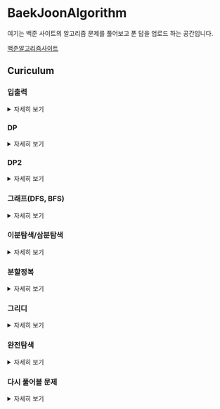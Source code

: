 # BaekJoonAlgorithm

여기는 백준 사이트의 알고리즘 문제를 풀어보고 푼 답을 업로드 하는 공간입니다.


[백준알고리즘사이트](https://www.acmicpc.net/)

## Curiculum

### 입출력
<details>
    <summary>자세히 보기</summary>

| *백준*   | *문제번호(사이트)*| *문제*              |
|:--:|:------:|:-----------------------:| 
|  1 |  [1000](https://www.acmicpc.net/problem/1000) |           [A+B](https://github\.com/NaMooJoon/BeakJoonAlgorithm/tree/main/Problems/InputOutput/prob1000.c)           |
|  2 |  [1924](https://www.acmicpc.net/problem/1924) |          [2007년](https://github\.com/NaMooJoon/BeakJoonAlgorithm/tree/main/Problems/InputOutput/prob1924.c)         |
|  3 |  [2438](https://www.acmicpc.net/problem/2438) |         [별찍기-1](https://github\.com/NaMooJoon/BeakJoonAlgorithm/tree/main/Problems/InputOutput/prob2438.c)        |
|  4 |  [2439](https://www.acmicpc.net/problem/2439) |         [별찍기-2](https://github\.com/NaMooJoon/BeakJoonAlgorithm/tree/main/Problems/InputOutput/prob2439.c)       |
|  5 |  [2440](https://www.acmicpc.net/problem/2440) |         [별찍기-3](https://github\.com/NaMooJoon/BeakJoonAlgorithm/tree/main/Problems/InputOutput/prob2440.c)        |
|  6 |  [2441](https://www.acmicpc.net/problem/2441) |         [별찍기-4](https://github\.com/NaMooJoon/BeakJoonAlgorithm/tree/main/Problems/InputOutput/prob2441.c)        |
|  7 |  [2442](https://www.acmicpc.net/problem/2442) |         [별찍기-5](https://github\.com/NaMooJoon/BeakJoonAlgorithm/tree/main/Problems/InputOutput/prob2442.c)        |
|  8 |  [2445](https://www.acmicpc.net/problem/2445)|         [별찍기-8](https://github\.com/NaMooJoon/BeakJoonAlgorithm/tree/main/Problems/InputOutput/prob2445.c)        |
|  9 |  [2446](https://www.acmicpc.net/problem/2446) |         [별찍기-9](https://github\.com/NaMooJoon/BeakJoonAlgorithm/tree/main/Problems/InputOutput/prob2446.c)        |
| 10 |  [2552](https://www.acmicpc.net/problem/2552) |         전구숫자        |
| 11 |  [2557](https://www.acmicpc.net/problem/2557)|        [Hello World](https://github\.com/NaMooJoon/BeakJoonAlgorithm/tree/main/Problems/InputOutput/prob2557.c)      |
| 12 |  [2558](https://www.acmicpc.net/problem/2558)|        [A+B - 2](https://github\.com/NaMooJoon/BeakJoonAlgorithm/tree/main/Problems/InputOutput/prob2558.c)        |
| 13 |  [2739](https://www.acmicpc.net/problem/2739)|          [구구단](https://github\.com/NaMooJoon/BeakJoonAlgorithm/tree/main/Problems/InputOutput/prob2739.c)         |
| 14 |  [2741](https://www.acmicpc.net/problem/2741)|          [N찍기](https://github\.com/NaMooJoon/BeakJoonAlgorithm/tree/main/Problems/InputOutput/prob2741.c)          |
| 15 |  [2742](https://www.acmicpc.net/problem/2742)|         [기찍 N](https://github\.com/NaMooJoon/BeakJoonAlgorithm/tree/main/Problems/InputOutput/prob2742.c)        |
| 16 |  [8393](https://www.acmicpc.net/problem/8393)|            [합](https://github\.com/NaMooJoon/BeakJoonAlgorithm/tree/main/Problems/InputOutput/prob8393.c)           |
| 17 | [10818](https://www.acmicpc.net/problem/10818)|       [최소,   최대](https://github\.com/NaMooJoon/BeakJoonAlgorithm/tree/main/Problems/InputOutput/prob10818.c)      |
| 18 | [10950](https://www.acmicpc.net/problem/10950)|          [A+B - 3](https://github\.com/NaMooJoon/BeakJoonAlgorithm/tree/main/Problems/InputOutput/prob10950.c)        |
| 19 | [10951](https://www.acmicpc.net/problem/10951)|          [A+B - 4](https://github\.com/NaMooJoon/BeakJoonAlgorithm/tree/main/Problems/InputOutput/prob10951.c)        |
| 20 | [10952](https://www.acmicpc.net/problem/10952)|          [A+B - 5](https://github\.com/NaMooJoon/BeakJoonAlgorithm/tree/main/Problems/InputOutput/prob10952.c)        |
| 21 | [10953](https://www.acmicpc.net/problem/10953)|          [A+B - 6](https://github\.com/NaMooJoon/BeakJoonAlgorithm/tree/main/Problems/InputOutput/prob10953.c)        |
| 22 | [10991](https://www.acmicpc.net/problem/10991)|      [별찍기   - 16](https://github\.com/NaMooJoon/BeakJoonAlgorithm/tree/main/Problems/InputOutput/prob10991.c)      |
| 23 | [10992](https://www.acmicpc.net/problem/10992)|      [별찍기   - 17](https://github\.com/NaMooJoon/BeakJoonAlgorithm/tree/main/Problems/InputOutput/prob10992.c)      |
| 24 | [11021](https://www.acmicpc.net/problem/11021)|          [A+B - 7](https://github\.com/NaMooJoon/BeakJoonAlgorithm/tree/main/Problems/InputOutput/prob11021.c)        |
| 25 | [11022](https://www.acmicpc.net/problem/11022)|          [A+B - 8](https://github\.com/NaMooJoon/BeakJoonAlgorithm/tree/main/Problems/InputOutput/prob11022.c)        |
| 26 | [11718](https://www.acmicpc.net/problem/11718)|    [그대로   출력하기](https://github\.com/NaMooJoon/BeakJoonAlgorithm/tree/main/Problems/InputOutput/prob11718.c)    |
| 27 | [11719](https://www.acmicpc.net/problem/11719)|    [그대로   출력하기2](https://github\.com/NaMooJoon/BeakJoonAlgorithm/tree/main/Problems/InputOutput/prob11719.c)    |
| 28 | [11720](https://www.acmicpc.net/problem/11720)|       [숫자의   합](https://github\.com/NaMooJoon/BeakJoonAlgorithm/tree/main/Problems/InputOutput/prob11720.c)       |
| 29 | [11721](https://www.acmicpc.net/problem/11721)| [열개씩 끊어 출력하기](https://github\.com/NaMooJoon/BeakJoonAlgorithm/tree/main/Problems/InputOutput/prob11721.c) |

</details>

### DP
<details>
    <summary>자세히 보기</summary>

| *백준* | *문제번호*| *문제*              |
|:--:|:-----:|:----------------------------:|
|  0 |  [2748](https://www.acmicpc.net/problem/2748)|          [피보나치 수 2](https://github\.com/NaMooJoon/BeakJoonAlgorithm/tree/main/Problems/DP/prob2748.c)        |
|  1 |  [1463](https://www.acmicpc.net/problem/1463)|           [1로만들기](https://github\.com/NaMooJoon/BeakJoonAlgorithm/tree/main/Problems/DP/prob1463.c)          |
|  2 |  [1699](https://www.acmicpc.net/problem/1699)|          [제곱수의합](https://github\.com/NaMooJoon/BeakJoonAlgorithm/tree/main/Problems/DP/prob1699.c)          |
|  3 |  [1912](https://www.acmicpc.net/problem/1912)|            [연속합](https://github\.com/NaMooJoon/BeakJoonAlgorithm/tree/main/Problems/DP/prob1912.c)            |
|  4 |  [2011](https://www.acmicpc.net/problem/2011)|           [암호코드](https://github\.com/NaMooJoon/BeakJoonAlgorithm/tree/main/Problems/DP/prob2011.c)           |
|  5 |  [2133](https://www.acmicpc.net/problem/2133)|          [타일채우기](https://github\.com/NaMooJoon/BeakJoonAlgorithm/tree/main/Problems/DP/prob2133.c)          |
|  6 |  [2156](https://www.acmicpc.net/problem/2156)|          [포도주시식](https://github\.com/NaMooJoon/BeakJoonAlgorithm/tree/main/Problems/DP/prob2156.c)          |
|  7 |  [2193](https://www.acmicpc.net/problem/2193)|            [이친수](https://github\.com/NaMooJoon/BeakJoonAlgorithm/tree/main/Problems/DP/prob2193.c)            |
|  8 |  [2225](https://www.acmicpc.net/problem/2225)|            [합분배](https://github\.com/NaMooJoon/BeakJoonAlgorithm/tree/main/Problems/DP/prob2225.c)           |
|  9 |  [2579](https://www.acmicpc.net/problem/2579)|          [계단오르기](https://github\.com/NaMooJoon/BeakJoonAlgorithm/tree/main/Problems/DP/prob2579.c)         |
| 10 |  [9095](https://www.acmicpc.net/problem/9095)|          [1,2,3더하기](https://github\.com/NaMooJoon/BeakJoonAlgorithm/tree/main/Problems/DP/prob9095.c)         |
| 11 |  [9461](https://www.acmicpc.net/problem/9461)|         [파도반   수열](https://github\.com/NaMooJoon/BeakJoonAlgorithm/tree/main/Problems/DP/prob9461.c)        |
| 12 |  [9465](https://www.acmicpc.net/problem/9465)|            [스티커](https://github\.com/NaMooJoon/BeakJoonAlgorithm/tree/main/Problems/DP/prob9465.c)           |
| 13 | [10844](https://www.acmicpc.net/problem/10844)|        [쉬운   계단 수](https://github\.com/NaMooJoon/BeakJoonAlgorithm/tree/main/Problems/DP/prob10844.c)        |
| 14 | [11052](https://www.acmicpc.net/problem/11052)|          [카드   구매](https://github\.com/NaMooJoon/BeakJoonAlgorithm/tree/main/Problems/DP/prob11052.c)         |
| 15 | [11053](https://www.acmicpc.net/problem/11053)| 가장   긴 증가하는 부분 수열 |
| 16 | [11054](https://www.acmicpc.net/problem/11054)| 가장   긴 바이토닉 부분 수열 |
| 17 | [11055](https://www.acmicpc.net/problem/11055)|   [가장   큰 증가 부분 수열](https://github\.com/NaMooJoon/BeakJoonAlgorithm/tree/main/Problems/DP/prob11055.c)   |
| 18 | [11057](https://www.acmicpc.net/problem/11057)|           [오르막수](https://github\.com/NaMooJoon/BeakJoonAlgorithm/tree/main/Problems/DP/prob11057.c)           |
| 19 | [11722](https://www.acmicpc.net/problem/11722)| 가장   긴 감소하는 부분 수열 |
| 20 | [11726](https://www.acmicpc.net/problem/11726)|             2타일            |
| 21 | [11727](https://www.acmicpc.net/problem/11727)|             타일             |

</details>

### DP2
<details>
    <summary>자세히 보기</summary>

| *백준* | *문제번호*| *문제*              |
|:--:|:-----:|:----------------------:|
|  1 |  [2751](https://www.acmicpc.net/problem/2751) |      수열-시간초과     |
|  2 |  [1158](https://www.acmicpc.net/problem/1158)|        요세푸스        |
|  3 |  [1168](https://www.acmicpc.net/problem/1168)|        요세푸스2       |
|  4 |  [1212](https://www.acmicpc.net/problem/1212)|     8진수를2진수로     |
|  5 |  [1373](https://www.acmicpc.net/problem/1373)|     2진수를8진수로     |
|  6 |  [1406](https://www.acmicpc.net/problem/1406)|         에디터         |
|  7 |  [1676](https://www.acmicpc.net/problem/1676)|     팩토리얼0의개수    |
|  8 |  [1850](https://www.acmicpc.net/problem/1850)|   최대공약수-시간초과  |
|  9 |  [1929](https://www.acmicpc.net/problem/1929)|       소수구하기       |
| 10 |  [1934](https://www.acmicpc.net/problem/1934)|       최소공배수       |
| 11 |  [1978](https://www.acmicpc.net/problem/1978)|       소수구하기       |
| 12 |  [2004](https://www.acmicpc.net/problem/2004)| 조합0의개수-런타임오류 |
| 13 |  [2089](https://www.acmicpc.net/problem/2089)|        2진수출력       |
| 14 |  [2609](https://www.acmicpc.net/problem/2609)|  최대공약수,최소공배수 |
| 15 |  [2743](https://www.acmicpc.net/problem/2743)|      단어길이재기      |
| 16 |  [2745](https://www.acmicpc.net/problem/2745)|        진법변환        |
| 17 |  [6588](https://www.acmicpc.net/problem/6588)|    골드바흐의   추측   |
| 18 |  [9012](https://www.acmicpc.net/problem/9012)|       괄호(stack)      |
| 19 |  [9613](https://www.acmicpc.net/problem/9613)|       GCD의   합       |
| 20 | [10430](https://www.acmicpc.net/problem/10430)|         나머지         |
| 21 | [10799](https://www.acmicpc.net/problem/10799)|     쇠막대기(stack)    |
| 22 | [10808](https://www.acmicpc.net/problem/10808)|       알파벳갯수       |
| 23 | [10809](https://www.acmicpc.net/problem/10809)|       알파벳찾기       |
| 24 | [10814](https://www.acmicpc.net/problem/10814)|      나이순   정렬     |
| 25 | [10820](https://www.acmicpc.net/problem/10820)|       문자열분석       |
| 26 | [10824](https://www.acmicpc.net/problem/10824)|          네수          |
| 27 | [10825](https://www.acmicpc.net/problem/10825)|         국영수         |
| 28 | [10828](https://www.acmicpc.net/problem/10828)|       스택(기초)       |
| 29 | [10845](https://www.acmicpc.net/problem/10845)|        큐(기초)        |
| 30 | [10866](https://www.acmicpc.net/problem/10866)|        덱(기초)        |
| 31 | [10872](https://www.acmicpc.net/problem/10872)|        팩토리얼        |
| 32 | [10989](https://www.acmicpc.net/problem/10989)|         수정렬3        |
| 33 | [11004](https://www.acmicpc.net/problem/11004)|      K번째수퀵정렬     |
| 34 | [11005](https://www.acmicpc.net/problem/11005)|        진법변화        |
| 35 | [11576](https://www.acmicpc.net/problem/11576)|        진법변환        |
| 36 | [11650](https://www.acmicpc.net/problem/11650)|   좌표정렬(2차원정렬)  |
| 37 | [11651](https://www.acmicpc.net/problem/11651)|  좌표정렬2(2차원정렬)  |
| 38 | [11652](https://www.acmicpc.net/problem/11652)|        카드갯수        |
| 39 | [11653](https://www.acmicpc.net/problem/11653)|       소인수분해       |
| 40 | [11655](https://www.acmicpc.net/problem/11655)|          ROT13         |
| 41 | [11656](https://www.acmicpc.net/problem/11656)|       접미사배열       |

</details>


### 그래프(DFS, BFS)
<details>
    <summary>자세히 보기</summary>

| *백준* | *문제번호*| *문제*              |
|:--:|:-----:|:------------------:|
|  1 |  [1167](https://www.acmicpc.net/problem/1167) |     트리의 지름    |
|  2 |  [1260](https://www.acmicpc.net/problem/1260)|     DFS와   BFS    |
|  3 |  [1707](https://www.acmicpc.net/problem/1707)|     이분그래프     |
|  4 |  [1967](https://www.acmicpc.net/problem/1967)|     트리의지름     |
|  5 |  [1991](https://www.acmicpc.net/problem/1991)|     트리   순회    |
|  6 |  [2146](https://www.acmicpc.net/problem/2146)|     다리만들기     |
|  7 |  [2178](https://www.acmicpc.net/problem/2178)|      미로탐색      |
|  8 |  [2331](https://www.acmicpc.net/problem/2331)|      반복수열      |
|  9 |  [2667](https://www.acmicpc.net/problem/2667)|   단지번호붙이기   |
| 10 |  [4963](https://www.acmicpc.net/problem/4963)|      섬의개수      |
| 11 |  [7576](https://www.acmicpc.net/problem/7576)|       토마토       |
| 12 |  [9466](https://www.acmicpc.net/problem/9466)|     텀프로젝트     |
| 13 | [10451](https://www.acmicpc.net/problem/10451)|     순열사이클     |
| 14 | [11724](https://www.acmicpc.net/problem/11724)| 연결   요소의 개수 |
| 15 | [11725](https://www.acmicpc.net/problem/11725)|   트리의부모찾기   |

</details>

### 이분탐색/삼분탐색
<details>
    <summary>자세히 보기</summary>

| *백준* | *문제번호*| *문제*              |
|:--:|:-----:|:------------------:|
| 1 |  [1654](https://www.acmicpc.net/problem/1654) | 랜선자르기 |
| 2 |  [2110](https://www.acmicpc.net/problem/2110) | 공유기설치 |
| 3 |  [2805](https://www.acmicpc.net/problem/2805) | 나무자르기 |
| 4 | [10815](https://www.acmicpc.net/problem/10815) |  숫자카드  |
| 5 | [10816](https://www.acmicpc.net/problem/10816) |  숫자카드2 |
| 6 | [11662](https://www.acmicpc.net/problem/11662) | 민호와강호 |

</details>

### 분할정복
<details>
    <summary>자세히 보기</summary>

| *백준* | *문제번호*| *문제*              |
|:--:|:-----:|:------------------:|
| 1 |  [1517](https://www.acmicpc.net/problem/1517) |      버블소트      |
| 2 |  [1780](https://www.acmicpc.net/problem/1780) |    종이의   개수   |
| 3 |  [1992](https://www.acmicpc.net/problem/1992) |     쿼드   트리    |
| 4 |  [2261](https://www.acmicpc.net/problem/2261) | 가장   가까운 두점 |
| 5 |  [2447](https://www.acmicpc.net/problem/2447) |      별찍기-10     |
| 6 |  [2448](https://www.acmicpc.net/problem/2448)|      별찍기-11     |
| 7 | [11728](https://www.acmicpc.net/problem/11728)|     배열합치기     |
| 8 | [11729](https://www.acmicpc.net/problem/11729) |      하노이탑      |

</details>

### 그리디
<details>
    <summary>자세히 보기</summary>

| *백준* | *문제번호*| *문제*              |
|:--:|:-----:|:------------------:|
| 1 |  [1744](https://www.acmicpc.net/problem/1744) |     수묶기    |
| 2 |  [1783](https://www.acmicpc.net/problem/1783) | 병든   나이트 |
| 3 |  [1931](https://www.acmicpc.net/problem/1931) | 회의실   배정 |
| 4 |  [2873](https://www.acmicpc.net/problem/2873) |   롤러코스터  |
| 5 |  [2875](https://www.acmicpc.net/problem/2875) |   대회or인턴  |
| 6 | [10610](https://www.acmicpc.net/problem/10610) |       30      |
| 7 | [11047](https://www.acmicpc.net/problem/11047) |  K원의   동전 |
| 8 | [11399](https://www.acmicpc.net/problem/11399) |      ATM      |

</details>

### 완전탐색
<details>
    <summary>자세히 보기</summary>

| *백준* | *문제번호*| *문제*              |
|:--:|:-----:|:------------------:|
|  1 |  [1107](https://www.acmicpc.net/problem/1107) |       리모컨       |
|  2 |  [1182](https://www.acmicpc.net/problem/1182) |    부분수열의합    |
|  3 |  [1208](https://www.acmicpc.net/problem/1208) |    부분수열의합2   |
|  4 |  [1261](https://www.acmicpc.net/problem/1261) |      알고스팟      |
|  5 |  [1451](https://www.acmicpc.net/problem/1451) | 직사각형으로나누기 |
|  6 |  [1476](https://www.acmicpc.net/problem/1476) |      날짜계산      |
|  7 |  [1525](https://www.acmicpc.net/problem/1525) |        퍼즐        |
|  8 |  [1644](https://www.acmicpc.net/problem/1644) |   소수의   연속합  |
|  9 |  [1697](https://www.acmicpc.net/problem/1697) |      숨박꼭질      |
| 10 |  [1759](https://www.acmicpc.net/problem/1759) |     암호만들기     |
| 11 |  [1806](https://www.acmicpc.net/problem/1806) |       부분합       |
| 12 |  [1963](https://www.acmicpc.net/problem/1963) |      소수경로      |
| 13 |  [1987](https://www.acmicpc.net/problem/1987) |       알파벳       |
| 14 |  [2003](https://www.acmicpc.net/problem/2003) |      수들의합2     |
| 15 |  [2143](https://www.acmicpc.net/problem/2143) |     두배열의합     |
| 16 |  [2186](https://www.acmicpc.net/problem/2186) |       문자판       |
| 17 |  [2251](https://www.acmicpc.net/problem/2251) |        물통        |
| 18 |  [2580](https://www.acmicpc.net/problem/2580) |       스도쿠       |
| 19 |  [2632](https://www.acmicpc.net/problem/2632) |      피자판매      |
| 20 |  [3108](https://www.acmicpc.net/problem/3108) |        로고        |
| 21 |  [5014](https://www.acmicpc.net/problem/5014) |     스타트링크     |
| 22 |  [6603](https://www.acmicpc.net/problem/6603) |        로또        |
| 23 |  [7453](https://www.acmicpc.net/problem/7453) | 합이   0인 네 정수 |
| 24 |  [9019](https://www.acmicpc.net/problem/9019) |        DSLR        |
| 25 |  [9095](https://www.acmicpc.net/problem/9095) |   1,2,3   더하기   |
| 26 | [10819](https://www.acmicpc.net/problem/10819) |   차이를   최대로  |
| 27 | [10971](https://www.acmicpc.net/problem/10971) |  외판원의   순회2  |
</details>

### 다시 풀어볼 문제
<details>
    <summary>자세히 보기</summary>

| *백준* | *문제번호*| *문제*              |
|:--:|:-----:|:------------------:|
|  1 |  [1912](https://www.acmicpc.net/problem/1912) |       연속합       |
|  2 |  [2011](https://www.acmicpc.net/problem/2011) |      암호코드     |
|  3 | [11053](https://www.acmicpc.net/problem/11053)| 가장   긴 증가하는 부분 수열 |

</details>